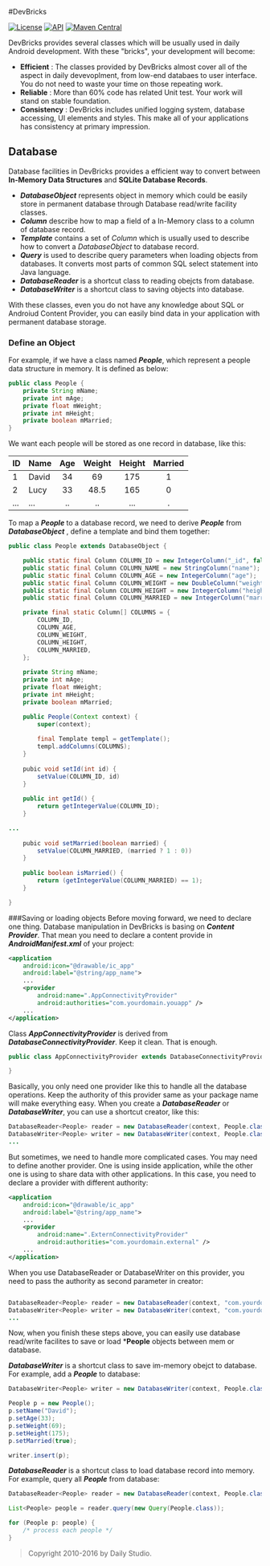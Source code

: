 #DevBricks

[![License](https://poser.pugx.org/dreamfactory/dreamfactory/license.svg)](http://www.apache.org/licenses/LICENSE-2.0) [![API](https://img.shields.io/badge/API-13%2B-green.svg?style=flat)](https://android-arsenal.com/api?level=8) [![Maven Central](https://maven-badges.herokuapp.com/maven-central/com.github.dailystudio/devbricks/badge.svg)](https://maven-badges.herokuapp.com/maven-central/com.github.dailystudio/devbricks)


DevBricks provides several classes which will be usually  used in daily Android development. With these "bricks", your development will become:

- **Efficient** : The classes provided by DevBricks almost cover all of the aspect in daily devevoplment, from low-end databaes to user interface. You do not need to waste your time on those repeating work.
- **Reliable** :  More than 60% code has related Unit test. Your work will stand on stable foundation. 
- **Consistency** : DevBricks includes unified logging system, database accessing, UI elements and styles. This make all of your applications has consistency at primary impression.

## Database
Database facilities in DevBricks provides a efficient way to convert between **In-Memory Data Structures** and **SQLite Database Records**. 

- ***DatabaseObject*** represents object in memory which could be easily store in permanent database through Database read/write facility classes.
- ***Column*** describe how to map a field of a In-Memory class to a column of database record.
- ***Template*** contains a set of *Column* which is usually used to describe how to convert a *DatabaseObject* to database record.
- ***Query*** is used to describe query parameters when loading objects from databases. It converts most parts of common SQL select statement into Java language. 
- ***DatabaseReader*** is a shortcut class to reading obejcts from database.
- ***DatabaseWriter*** is a shortcut class to saving objects into database.

With these classes, even you do not have any knowledge about SQL or Androiud Content Provider, you can easily bind data in your application with permanent database storage.

### Define an Object
For example, if we have a class named ***People***, which represent a people data structure in memory. It is defined as below:
```java
public class People {
	private String mName;
	private int mAge;
	private float mWeight;
	private int mHeight;
	private boolean mMarried;
}
```
We want each people will be stored as one record in database, like this:

ID   | Name    | Age  | Weight | Height | Married 
:--- | :-------| :--: | :--:   | :--:   | :--:   
1    | David   | 34   | 69     | 175    | 1       
2    | Lucy    | 33   | 48.5   | 165    | 0
...  | ...     | ..   | ..     | ...    | .

To map a ***People*** to a database record, we need to derive ***People*** from ***DatabaseObject*** , define a template and bind them together:

```java
public class People extends DatabaseObject {

	public static final Column COLUMN_ID = new IntegerColumn("_id", false, true);
	public static final Column COLUMN_NAME = new StringColumn("name");
	public static final Column COLUMN_AGE = new IntegerColumn("age");
	public static final Column COLUMN_WEIGHT = new DoubleColumn("weight");
	public static final Column COLUMN_HEIGHT = new IntegerColumn("height");
	public static final Column COLUMN_MARRIED = new IntegerColumn("married");

	private final static Column[] COLUMNS = {
		COLUMN_ID,
		COLUMN_AGE,
		COLUMN_WEIGHT,
		COLUMN_HEIGHT,
		COLUMN_MARRIED,
	};
	
	private String mName;
	private int mAge;
	private float mWeight;
	private int mHeight;
	private boolean mMarried;

	public People(Context context) {
		super(context);
		
		final Template templ = getTemplate();
		templ.addColumns(COLUMNS);
	}
	
	pubic void setId(int id) {
		setValue(COLUMN_ID, id)
	}
	
	public int getId() {
		return getIntegerValue(COLUMN_ID);
	}

...
	
	pubic void setMarried(boolean married) {
		setValue(COLUMN_MARRIED, (married ? 1 : 0))
	}
	
	public boolean isMarried() {
		return (getIntegerValue(COLUMN_MARRIED) == 1);
	}

}
```

###Saving or loading objects
Before moving forward, we need to declare one thing. Database manipulation in DevBricks is basing on ***Content Provider***. That mean you need to declare a content provide in ***AndroidManifest.xml*** of your project:
```xml
<application
	android:icon="@drawable/ic_app"
    android:label="@string/app_name">
    ...
	<provider
	    android:name=".AppConnectivityProvider"
        android:authorities="com.yourdomain.youapp" />
    ...
</application>
```
Class ***AppConnectivityProvider*** is derived from ***DatabaseConnectivityProvider***. Keep it clean. That is enough.
```java
public class AppConnectivityProvider extends DatabaseConnectivityProvider {

}
```
Basically, you only need one provider like this to handle all the database operations. Keep the authority of this provider same as your package name will make everything easy.
When you create a ***DatabaseReader*** or ***DatabaseWriter***,  you can use a shortcut creator, like this:
```java
DatabaseReader<People> reader = new DatabaseReader(context, People.class);
DatabaseWriter<People> writer = new DatabaseWriter(context, People.class);
...
```
But sometimes, we need to handle more complicated cases. You may need to define another provider. One is using inside application, while the other one is using to share data with other applications. In this case, you need to declare a provider with different authority:
```xml
<application
	android:icon="@drawable/ic_app"
    android:label="@string/app_name">
    ...
	<provider
	    android:name=".ExternConnectivityProvider"
        android:authorities="com.yourdomain.external" />
    ...
</application>
```
When you use DatabaseReader or DatabaseWriter on this provider, you need to pass the authority as second parameter in creator:
```java

DatabaseReader<People> reader = new DatabaseReader(context, "com.yourdomain.external", People.class);
DatabaseWriter<People> writer = new DatabaseWriter(context, "com.yourdomain.external", People.class);
...
```

Now, when you finish these steps above, you can easily use database read/write facilites to save or load ***People** objects between mem or database. 

***DatabaseWriter*** is a shortcut class to save im-memory obejct to database.  For example, add a ***People*** to database:

```java
DatabaseWriter<People> writer = new DatabaseWriter(context, People.class);

People p = new People();
p.setName("David");
p.setAge(33);
p.setWeight(69);
p.setHeight(175);
p.setMarried(true);

writer.insert(p);
```

***DatabaseReader*** is a shortcut class to load database record into memory.  For example, query all ***People*** from database:

```java
DatabaseReader<People> reader = new DatabaseReader(context, People.class);

List<People> people = reader.query(new Query(People.class));

for (People p: people) {
	/* process each people */
}

```

>Copyright
>2010-2016 by Daily Studio.
